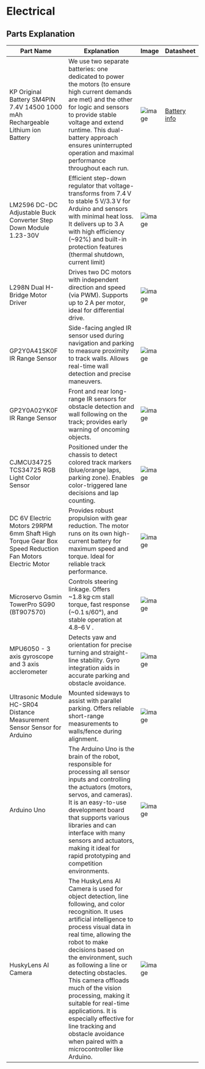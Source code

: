 Electrical
====


## Parts Explanation
| Part Name  | Explanation |Image |Datasheet |
| ------------- | ------------- | -------------|  -------------|
| KP Original Battery SM4PIN 7.4V 14500 1000 mAh Rechargeable Lithium ion Battery  | We use two separate batteries: one dedicated to power the motors (to ensure high current demands are met) and the other for logic and sensors to provide stable voltage and extend runtime. This dual-battery approach ensures uninterrupted operation and maximal performance throughout each run. | ![image ](https://drive.google.com/uc?export=view&id=1kfdiVbTWhyWyHCSF2aAfYXwkoSjrG1Fu) | [Battery info](https://drive.google.com/file/d/101DzGu5EzcAxYh6TOjcE5cMqyZhhWK4a/view?usp=drive_link) |
| LM2596 DC-DC Adjustable Buck Converter Step Down Module 1.23-30V  | Efficient step-down regulator that voltage-transforms from 7.4 V to stable 5 V/3.3 V for Arduino and sensors with minimal heat loss. It delivers up to 3 A with high efficiency (~92%) and built-in protection features (thermal shutdown, current limit) |![image](https://drive.google.com/uc?export=view&id=1IY64IZBimiTXVq3Kx2tvubgiA2Bl6Qe3) |
| L298N Dual H-Bridge Motor Driver| Drives two DC motors with independent direction and speed (via PWM). Supports up to 2 A per motor, ideal for differential drive. | ![image](https://drive.google.com/uc?export=view&id=1tXrZfk9EezPFPw6wGRVEAbeEguXa9JIU) |
| GP2Y0A41SK0F IR Range Sensor | Side-facing angled IR sensor used during navigation and parking to measure proximity to track walls. Allows real-time wall detection and precise maneuvers. | ![image](https://drive.google.com/uc?export=view&id=1xwOx8zZHTQgf1Wjt1V4txaGHvYAQ8lT-) |
| GP2Y0A02YK0F IR Range Sensor| 	Front and rear long-range IR sensors for obstacle detection and wall following on the track; provides early warning of oncoming objects. | ![image](https://drive.google.com/uc?export=view&id=1F55yUT20tSSz39H0R63rNhZXxBJJ9XJZ) |
| CJMCU34725 TCS34725 RGB Light Color Sensor| Positioned under the chassis to detect colored track markers (blue/orange laps, parking zone). Enables color-triggered lane decisions and lap counting. | ![image](https://drive.google.com/uc?export=view&id=1D3hcOZrf5F4I4LHi9Mp_u0nN94aHiGuu) |
| DC 6V Electric Motors 29RPM 6mm Shaft High Torque Gear Box Speed Reduction Fan Motors Electric Motor| Provides robust propulsion with gear reduction. The motor runs on its own high-current battery for maximum speed and torque. Ideal for reliable track performance. | ![image](https://drive.google.com/uc?export=view&id=1ybWaDzC_cinArdB4cHRGsbbjlKYPTn5r) |
| Microservo Gsmin TowerPro SG90 (BT907570) | Controls steering linkage. Offers ~1.8 kg·cm stall torque, fast response (~0.1 s/60°), and stable operation at 4.8–6 V . | ![image](https://drive.google.com/uc?export=view&id=12YB7SkZg-SKjs5M_Nsm6QyPDyY2nTXtF) |
| MPU6050 - 3 axis gyroscope and 3 axis acclerometer| Detects yaw and orientation for precise turning and straight-line stability. Gyro integration aids in accurate parking and obstacle avoidance. | ![image](https://drive.google.com/uc?export=view&id=1AmbqXg5adtF_ad26dOOWkO59S26QTGBE) |
| Ultrasonic Module HC-SR04 Distance Measurement Sensor Sensor for Arduino| Mounted sideways to assist with parallel parking. Offers reliable short-range measurements to walls/fence during alignment. | ![image](https://drive.google.com/uc?export=view&id=1oVq5CuIJBpn_x2iV9vw5AWjzw2FTgU8f) |
| Arduino Uno | The Arduino Uno is the brain of the robot, responsible for processing all sensor inputs and controlling the actuators (motors, servos, and cameras). It is an easy-to-use development board that supports various libraries and can interface with many sensors and actuators, making it ideal for rapid prototyping and competition environments. | ![image](https://drive.google.com/uc?export=view&id=1ueKYDqAqAWMduv0KdD1EX3oH6jArNXLT) |
| HuskyLens AI Camera | 	The HuskyLens AI Camera is used for object detection, line following, and color recognition. It uses artificial intelligence to process visual data in real time, allowing the robot to make decisions based on the environment, such as following a line or detecting obstacles. This camera offloads much of the vision processing, making it suitable for real-time applications. It is especially effective for line tracking and obstacle avoidance when paired with a microcontroller like Arduino. | ![image](https://drive.google.com/uc?export=view&id=1_YQLQX0rSTZfo8hzB6r0pkvx1vcfkECd) |
